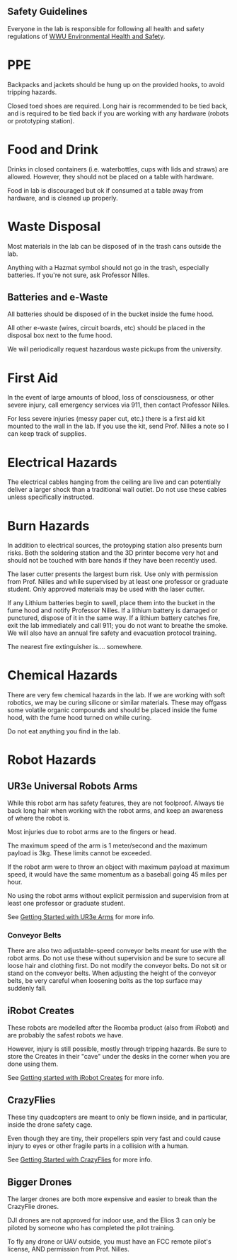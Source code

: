 Safety Guidelines
-----------------

Everyone in the lab is responsible for following all health and safety
regulations of [WWU Environmental Health and Safety](https://ehs.wwu.edu/).

# PPE

Backpacks and jackets should be hung up on the provided hooks, to avoid tripping
hazards.

Closed toed shoes are required. Long hair is recommended to be tied back, and is
required to be tied back if you are working with any hardware (robots or
prototyping station).

# Food and Drink

Drinks in closed containers (i.e. waterbottles, cups with lids and straws) are allowed.
However, they should not be placed on a table with hardware.

Food in lab is discouraged but ok if consumed at a table away from hardware, and
is cleaned up properly.

# Waste Disposal

Most materials in the lab can be disposed of in the trash cans outside the lab.

Anything with a Hazmat symbol should not go in the trash, especially batteries. If you're
not sure, ask Professor Nilles.

## Batteries and e-Waste

All batteries should be disposed of in the bucket inside the fume hood.

All other e-waste (wires, circuit boards, etc) should be placed in the disposal
box next to the fume hood.

We will periodically request hazardous waste pickups from the university.

# First Aid

In the event of large amounts of blood, loss of consciousness, or other
severe injury, call emergency services via 911, then contact Professor Nilles.

For less severe injuries (messy paper cut, etc.) there is a first aid kit
mounted to the wall in the lab. If you use the kit, send Prof. Nilles a note so
I can keep track of supplies.

# Electrical Hazards

The electrical cables hanging from the ceiling are live and can potentially
deliver a larger shock than a traditional wall outlet. Do not use these cables
unless specifically instructed.

# Burn Hazards

In addition to electrical sources, the protoyping station also presents burn risks. Both the soldering station and the 3D printer become very hot and should not be touched with bare hands if they have been recently used.

The laser cutter presents the largest burn risk. Use only with permission from Prof. Nilles and while supervised by at least one professor or graduate student. Only approved materials may be used with the laser cutter.

If any Lithium batteries begin to swell, place them into the bucket in the fume
hood and notify Professor Nilles. If a lithium battery is damaged or punctured,
dispose of it in the same way. If a lithium battery catches fire, exit the lab
immediately and call 911; you do not want to breathe the smoke. We will also
have an annual fire safety and evacuation protocol training.

The nearest fire extinguisher is.... somewhere.

# Chemical Hazards

There are very few chemical hazards in the lab. If we are working with soft
robotics, we may be curing silicone or similar materials. These may offgass some
volatile organic compounds and should be placed inside the fume hood, with the
fume hood turned on while curing.

Do not eat anything you find in the lab.

# Robot Hazards

## UR3e Universal Robots Arms

While this robot arm has safety features, they are not foolproof. Always tie back long hair when working with the robot arms, and keep an awareness of where the robot is.

Most injuries due to robot arms are to the fingers or head.

The maximum speed of the arm is 1 meter/second and the maximum payload is 3kg. These limits cannot be exceeded.

If the robot arm were to throw an object with maximum payload at maximum speed,
it would have the same momentum as a baseball going 45 miles per hour.

No using the robot arms without explicit permission and supervision from at
least one professor or graduate student.

See [Getting Started with UR3e Arms](arms.md) for more info.

### Conveyor Belts

There are also two adjustable-speed conveyor belts meant for use with the robot
arms. Do not use these without supervision and be sure to secure all loose hair
and clothing first. Do not modify the conveyor belts. Do not sit or stand on the
conveyor belts. When adjusting the height of the conveyor belts, be very careful
when loosening bolts as the top surface may suddenly fall.


## iRobot Creates

These robots are modelled after the Roomba product (also from iRobot) and are probably the safest robots we have.

However, injury is still possible, mostly through tripping hazards. Be sure to store the Creates in their "cave" under the desks in the corner when you are done using them.

See [Getting started with iRobot Creates](creates.md) for more info.

## CrazyFlies

These tiny quadcopters are meant to only be flown inside, and in particular, inside the drone safety cage.

Even though they are tiny, their propellers spin very fast and could cause injury to eyes or other fragile parts in a collision with a human.

See [Getting Started with CrazyFlies](flies.md) for more info.

## Bigger Drones

The larger drones are both more expensive and easier to break than the CrazyFlie drones.

DJI drones are not approved for indoor use, and the Elios 3 can only be piloted by someone who has completed the pilot training.

To fly any drone or UAV outside, you must have an FCC remote pilot's license, AND permission from Prof. Nilles.


